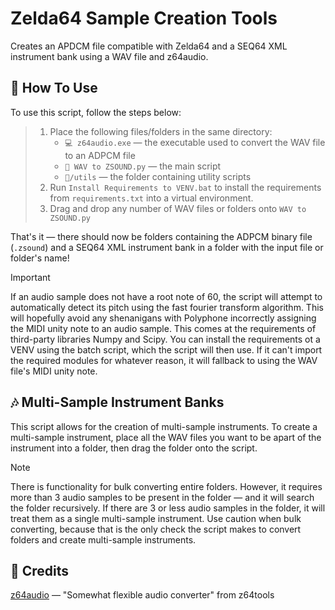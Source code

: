 # Zelda64 Sample Creation Tools
Creates an APDCM file compatible with Zelda64 and a SEQ64 XML instrument bank using a WAV file and z64audio.

## 🔧 How To Use
To use this script, follow the steps below:

> 1. Place the following files/folders in the same directory:
>      - `💻 z64audio.exe` — the executable used to convert the WAV file to an ADPCM file
>      - `📄 WAV to ZSOUND.py` — the main script
>      - `📁/utils` — the folder containing utility scripts
> 2. Run `Install Requirements to VENV.bat` to install the requirements from `requirements.txt` into a virtual environment.
> 3. Drag and drop any number of WAV files or folders onto `WAV to ZSOUND.py`

That's it — there should now be folders containing the ADPCM binary file (`.zsound`) and a SEQ64 XML instrument bank in a folder with the input file or folder's name!

> [!IMPORTANT]
> If an audio sample does not have a root note of 60, the script will attempt to automatically detect its pitch using the fast fourier transform algorithm. This will hopefully avoid any shenanigans with Polyphone incorrectly assigning the MIDI unity note to an audio sample. This comes at the requirements of third-party libraries Numpy and Scipy. You can install the requirements ot a VENV using the batch script, which the script will then use. If it can't import the required modules for whatever reason, it will fallback to using the WAV file's MIDI unity note.

## 🎶 Multi-Sample Instrument Banks
This script allows for the creation of multi-sample instruments. To create a multi-sample instrument, place all the WAV files you want to be apart of the instrument into a folder, then drag the folder onto the script.

> [!NOTE]
> There is functionality for bulk converting entire folders. However, it requires more than 3 audio samples to be present in the folder — and it will search the folder recursively. If there are 3 or less audio samples in the folder, it will treat them as a single multi-sample instrument. Use caution when bulk converting, because that is the only check the script makes to convert folders and create multi-sample instruments.

## 📝 Credits
[z64audio](https://github.com/z64tools/z64audio) — "Somewhat flexible audio converter" from z64tools
